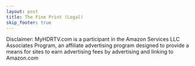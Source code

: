 ```yaml
---
layout: post
title: The Fine Print (Legal)
skip_footer: true
---
```


Disclaimer: MyHDRTV.com is a participant in the Amazon Services LLC Associates Program, an affiliate advertising program designed to provide a means for sites to earn advertising fees by advertising and linking to Amazon.com